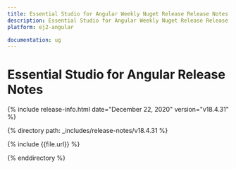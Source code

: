 ```yaml
---
title: Essential Studio for Angular Weekly Nuget Release Release Notes  
description: Essential Studio for Angular Weekly Nuget Release Release Notes  
platform: ej2-angular

documentation: ug
---
```


# Essential Studio for  Angular  Release Notes  

{% include release-info.html date="December 22, 2020"   version="v18.4.31"  %} 

{% directory path: _includes/release-notes/v18.4.31 %}

{% include {{file.url}} %}

{% enddirectory %}
